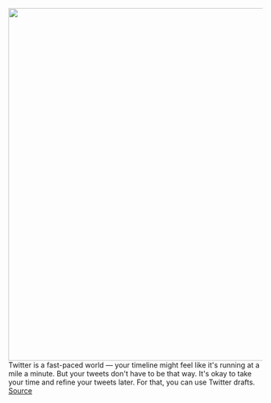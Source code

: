 <img src='https://cdn.vox-cdn.com/thumbor/PrGkWp95SFV8ajhVWc9uB3jrxI4=/0x0:2040x1360/1200x800/filters:focal(857x517:1183x843)/cdn.vox-cdn.com/uploads/chorus_image/image/66416571/Twitter-app-stock-Dec2015-verge-12.0.0.jpg' width='700px' /><br/>
Twitter is a fast-paced world — your timeline might feel like it's running at a mile a minute. But your tweets don't have to be that way. It's okay to take your time and refine your tweets later. For that, you can use Twitter drafts.
<a href='https://www.theverge.com/2020/3/2/21161213/twitter-tweet-draft-save-as-how-to'> Source <a/>